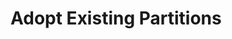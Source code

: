 
# Adopt Existing Partitions

<!--
DELETE ME AFTER COMPLETING THE DOCUMENT!
---
Task: https://dev.azure.com/mariner-org/polar/_workitems/edit/13132
Title: Adopt Existing Partitions
Type: How-To Guide
Objective:

How to adopt existing partitions. The guide should only talk about HC and how to
craft it.
-->
